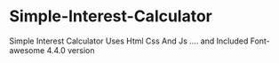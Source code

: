 # Simple-Interest-Calculator
Simple Interest Calculator Uses Html Css And Js .... and Included Font-awesome 4.4.0 version
